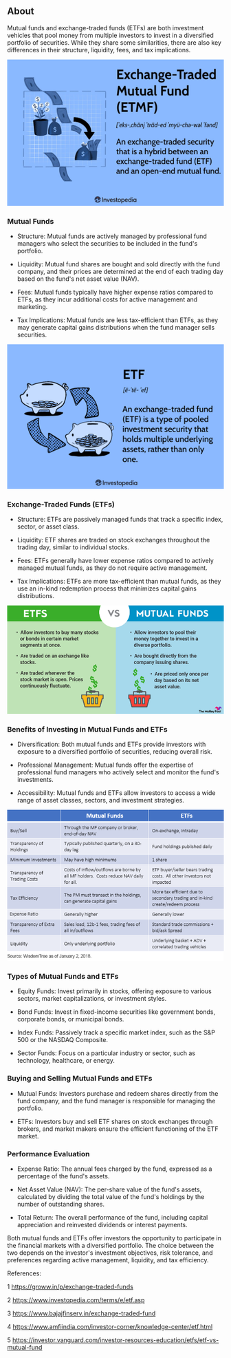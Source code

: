 ## About

Mutual funds and exchange-traded funds (ETFs) are both investment vehicles that pool money from multiple investors to invest in a diversified portfolio of securities. While they share some similarities, there are also key differences in their structure, liquidity, fees, and tax implications.

![image](3.jpg)

### Mutual Funds

- Structure: Mutual funds are actively managed by professional fund managers who select the securities to be included in the fund's portfolio.

- Liquidity: Mutual fund shares are bought and sold directly with the fund company, and their prices are determined at the end of each trading day based on the fund's net asset value (NAV).

- Fees: Mutual funds typically have higher expense ratios compared to ETFs, as they incur additional costs for active management and marketing.

- Tax Implications: Mutual funds are less tax-efficient than ETFs, as they may generate capital gains distributions when the fund manager sells securities.

![image](1.png)

### Exchange-Traded Funds (ETFs)

- Structure: ETFs are passively managed funds that track a specific index, sector, or asset class.

- Liquidity: ETF shares are traded on stock exchanges throughout the trading day, similar to individual stocks.

- Fees: ETFs generally have lower expense ratios compared to actively managed mutual funds, as they do not require active management.

- Tax Implications: ETFs are more tax-efficient than mutual funds, as they use an in-kind redemption process that minimizes capital gains distributions.

![image](2.webp)

### Benefits of Investing in Mutual Funds and ETFs

- Diversification: Both mutual funds and ETFs provide investors with exposure to a diversified portfolio of securities, reducing overall risk.

- Professional Management: Mutual funds offer the expertise of professional fund managers who actively select and monitor the fund's investments.

- Accessibility: Mutual funds and ETFs allow investors to access a wide range of asset classes, sectors, and investment strategies.

![image](4.gif)

### Types of Mutual Funds and ETFs

- Equity Funds: Invest primarily in stocks, offering exposure to various sectors, market capitalizations, or investment styles.

- Bond Funds: Invest in fixed-income securities like government bonds, corporate bonds, or municipal bonds.

- Index Funds: Passively track a specific market index, such as the S&P 500 or the NASDAQ Composite.

- Sector Funds: Focus on a particular industry or sector, such as technology, healthcare, or energy.

### Buying and Selling Mutual Funds and ETFs

- Mutual Funds: Investors purchase and redeem shares directly from the fund company, and the fund manager is responsible for managing the portfolio.

- ETFs: Investors buy and sell ETF shares on stock exchanges through brokers, and market makers ensure the efficient functioning of the ETF market.

### Performance Evaluation

- Expense Ratio: The annual fees charged by the fund, expressed as a percentage of the fund's assets.

- Net Asset Value (NAV): The per-share value of the fund's assets, calculated by dividing the total value of the fund's holdings by the number of outstanding shares.

- Total Return: The overall performance of the fund, including capital appreciation and reinvested dividends or interest payments.

Both mutual funds and ETFs offer investors the opportunity to participate in the financial markets with a diversified portfolio. The choice between the two depends on the investor's investment objectives, risk tolerance, and preferences regarding active management, liquidity, and tax efficiency.

References:

1 https://groww.in/p/exchange-traded-funds

2 https://www.investopedia.com/terms/e/etf.asp

3 https://www.bajajfinserv.in/exchange-traded-fund

4 https://www.amfiindia.com/investor-corner/knowledge-center/etf.html

5 https://investor.vanguard.com/investor-resources-education/etfs/etf-vs-mutual-fund